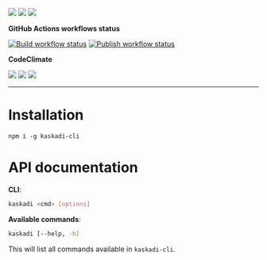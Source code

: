 ![](https://img.shields.io/github/package-json/v/kaskadi/kaskadi-cli)
![](https://img.shields.io/badge/code--style-standard-blue)
![](https://img.shields.io/github/license/kaskadi/kaskadi-cli?color=blue)

**GitHub Actions workflows status**

[![Build workflow status](https://img.shields.io/github/workflow/status/kaskadi/kaskadi-cli/build?label=build&logo=mocha)](https://github.com/kaskadi/kaskadi-cli/actions?query=workflow%3Abuild)
[![Publish workflow status](https://img.shields.io/github/workflow/status/kaskadi/kaskadi-cli/publish?label=publish&logo=npm)](https://github.com/kaskadi/kaskadi-cli/actions?query=workflow%3Apublish)

**CodeClimate**

[![](https://img.shields.io/codeclimate/maintainability/kaskadi/kaskadi-cli?label=maintainability&logo=Code%20Climate)](https://codeclimate.com/github/kaskadi/kaskadi-cli)
[![](https://img.shields.io/codeclimate/tech-debt/kaskadi/kaskadi-cli?label=technical%20debt&logo=Code%20Climate)](https://codeclimate.com/github/kaskadi/kaskadi-cli)
[![](https://img.shields.io/codeclimate/coverage/kaskadi/kaskadi-cli?label=test%20coverage&logo=Code%20Climate)](https://codeclimate.com/github/kaskadi/kaskadi-cli)

****

# Installation

```
npm i -g kaskadi-cli
```

# API documentation

<!-- LINKS -->

**CLI**:
```bash
kaskadi <cmd> [options]
```

**Available commands**:
```bash
kaskadi [--help, -h]
```

This will list all commands available in `kaskadi-cli`.